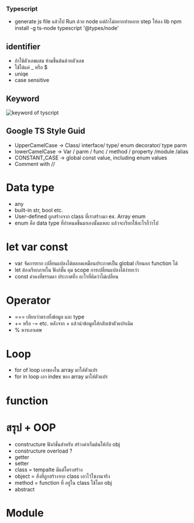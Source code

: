 ### Typescript
- generate js file แล้วไป Run ด้วย node แต่ถ้าไม่อยากทำหลาย step ให้ลง lib
    npm install -g ts-node typescript '@types/node'

## identifier 
- ถ้าใช้ตัวเลขผสม ห้ามขึ้นต้นด้วยตัวเลข
- ใช้ได้แค่ _ หรือ $
- uniqe
- case sensitive

## Keyword
![keyword of tyscript](image.png)

## Google TS Style Guid
- UpperCamelCase -> Class/ interface/ type/ enum decorator/ type parm
- lowerCamelCase -> Var / parm / func / method / property /module /alias
- CONSTANT_CASE -> global const value, including enum values
- Comment with //

# Data type 
- any
- built-in str, bool etc.
- User-defined ถูกสร้างจาก class ที่เราสร้างมา ex. Array enum
- enum คือ data type ที่กำหนดขึ้นมาเองนั้นแหละ แล้วจะเรียกใช้อะไรก็ว่าไป

# let var const
- var จัดการยาก เปลี่ยนแปลงได้ตลอดเหมือนประกาศเป็น global เรียนอก function ได้
- let ต้องเรียกภายใน ฟังก์ชั้น คุม scope การเปลี่ยนแปลงได้ง่ายกว่า
- const ค่าคงที่ธรรมดา ประกาศทิ้ง อะไรที่คิดว่าไม่เปลี่ยน

# Operator
- === เทียบว่าตรงทั้งข้อมูล และ type
- +=  หรือ -=  etc. หลังจาก + แล้วนำข้อมูลใส่กลับเข้าตัวแปรเดิม
- % หารเอาเศษ

# Loop
- for of loop เอาของใน array มาใส่ตัวแปร
- for in loop เอา index ของ array มาใส่ตัวแปร

# function

# สรุป + OOP
- constructure ฟังก์ชั่นสำหรับ สร้างค่าเริ่มต้นให้กับ obj
- constructure overload ?
- getter
- setter 
- class = tempalte มีแต่โครงสร้าง
- object = สิ่งที่ถูกสร้างจาก class  เอาไว้ใชงานจริง
- method = function ที่ อยู่ใน class ใช้โดย obj
- abstract

# Module